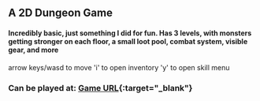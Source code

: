 ## A 2D Dungeon Game
#### Incredibly basic, just something I did for fun. Has 3 levels, with monsters getting stronger on each floor, a small loot pool, combat system, visible gear, and more

arrow keys/wasd to move
'i' to open inventory
'y' to open skill menu

### Can be played at: [Game URL](https://definitelynotjosh.github.io/2d_dungeon_game/){:target="_blank"}
